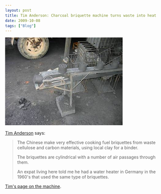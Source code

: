 ```yaml
---
layout: post
title: Tim Anderson: Charcoal briquette machine turns waste into heat
date: 2009-10-08
tags: ["Blog"]
---
```


![](sIMG_0839_jpg.jpg)

[Tim Anderson](http://www.instructables.com/member/TimAnderson/) says:

> The Chinese make very effective cooking fuel briquettes from waste cellulose and carbon materials, using local clay for a binder.
> 
> The briquettes are cylindrical with a number of air passages through them.
> 
> An expat living here told me he had a water heater in Germany in the 1960's that used the same type of briquettes.

[Tim's page on the machine](http://www.mit.edu/people/robot/travels/china_carbon/china_carbon.html).